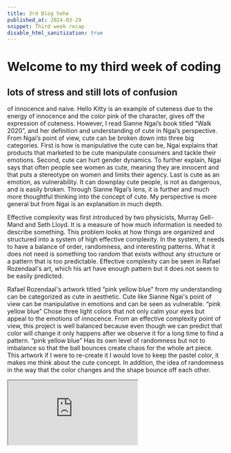 ```yaml
---
title: 3rd Blog hehe
published_at: 2024-03-29
snippet: Third week recap
disable_html_sanitization: true
---
```


# Welcome to my third week of coding
## lots of stress and still lots of confusion

of innocence and naive. Hello Kitty is an example of cuteness due to the energy of innocence and the color pink of the character, gives off the expression of cuteness. However, I read Sianne Ngai’s book titled “Walk 2020”, and her definition and understanding of cute in Ngai’s perspective. From Ngai’s point of view, cute can be broken down into three big categories. First is how is manipulative the cute can be, Ngai explains that products that marketed to be cute manipulate consumers and tackle their emotions. Second, cute can hurt gender dynamics. To further explain, Ngai says that often people see women as cute, meaning they are innocent and that puts a stereotype on women and limits their agency. Last is cute as an emotion, as vulnerability. It can downplay cute people, is not as dangerous, and is easily broken. Through Sianne Ngai’s lens, it is further and much more thoughtful thinking into the concept of cute. My perspective is more general but from Ngai is an explanation in much depth. 

Effective complexity was first introduced by two physicists, Murray Gell-Mand and Seth Lloyd. It is a measure of how much information is needed to describe something.  This problem looks at how things are organized and structured into a system of high effective complexity. In the system, it needs to have a balance of order, randomness, and interesting patterns. What it does not need is something too random that exists without any structure or a pattern that is too predictable. Effective complexity can be seen in Rafael Rozendaal's art, which his art have enough pattern but it does not seem to be easily predicted. 

Rafael Rozendaal's artwork titled “pink yellow blue” from my understanding can be categorized as cute in aesthetic. Cute like Sianne Ngai's point of view can be manipulative in emotions and can be seen as vulnerable. “pink yellow blue” Chose three light colors that not only calm your eyes but appeal to the emotions of innocence. From an effective complexity point of view, this project is well balanced because even though we can predict that color will change it only happens after we observe it for a long time to find a pattern. “pink yellow blue” Has its own level of randomness but not to imbalance so that the ball bounces create chaos for the whole art piece. This artwork if I were to re-create it I would love to keep the pastel color, it makes me think about the cute concept. In addition, the idea of randomness in the way that the color changes and the shape bounce off each other.

<iframe src="https://www.pinkyellowblue.com/"></iframe>

